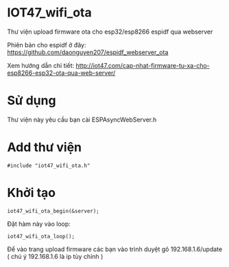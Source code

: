 # IOT47_wifi_ota
Thư viện upload firmware ota cho esp32/esp8266 espidf qua webserver

Phiên bản cho espidf ở đây: https://github.com/daonguyen207/espidf_webserver_ota

Xem hướng dẫn chỉ tiết: http://iot47.com/cap-nhat-firmware-tu-xa-cho-esp8266-esp32-ota-qua-web-server/
# Sử dụng
Thư viện này yêu cầu bạn cài ESPAsyncWebServer.h
# Add thư viện
```
#include "iot47_wifi_ota.h"
```
# Khởi tạo
```
iot47_wifi_ota_begin(&server);
```
Đặt hàm này vào loop:
```
iot47_wifi_ota_loop();
```
Để vào trang upload firmware các bạn vào trình duyệt gõ 192.168.1.6/update ( chú ý 192.168.1.6 là ip tùy chỉnh )
